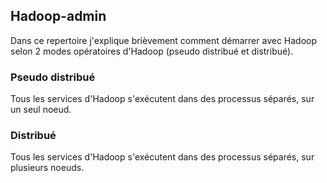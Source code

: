 ## Hadoop-admin
Dans ce repertoire j'explique brièvement comment démarrer avec Hadoop selon 2 modes opératoires d'Hadoop (pseudo distribué et distribué).

### Pseudo distribué
Tous les services d'Hadoop s'exécutent dans des processus séparés, sur un seul noeud.

### Distribué
Tous les services d'Hadoop s'exécutent dans des processus séparés, sur plusieurs noeuds.
